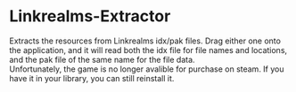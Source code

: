 # Linkrealms-Extractor
Extracts the resources from Linkrealms idx/pak files. Drag either one onto the application, and it will read both the idx file for file names and locations, and the pak file of the same name for the file data.
<br>
Unfortunately, the game is no longer avalible for purchase on steam. If you have it in your library, you can still reinstall it.
